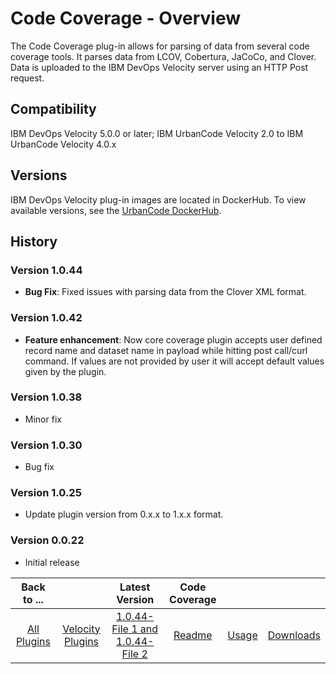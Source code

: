 
# Code Coverage - Overview


The Code Coverage plug-in allows for parsing of data from several code coverage tools. It parses
data from LCOV, Cobertura, JaCoCo, and Clover. Data is uploaded to the IBM DevOps Velocity server using an HTTP Post
request.

## Compatibility

IBM DevOps Velocity 5.0.0 or later; IBM UrbanCode Velocity 2.0 to IBM UrbanCode Velocity 4.0.x


## Versions

IBM DevOps Velocity plug-in images are located in DockerHub. To view available versions, see the [UrbanCode DockerHub](https://hub.docker.com/r/urbancode/ucv-ext-coverage-core/tags).

## History

### Version 1.0.44

* **Bug Fix**: Fixed issues with parsing data from the Clover XML format.

### Version 1.0.42

* **Feature enhancement**: Now core coverage plugin accepts user defined record name and dataset name in payload while hitting post call/curl command. If values are not provided by user it will accept default values given by the plugin.

### Version 1.0.38

* Minor fix

### Version 1.0.30

* Bug fix

### Version 1.0.25

* Update plugin version from 0.x.x to 1.x.x format.

### Version 0.0.22

* Initial release

|Back to ...||Latest Version|Code Coverage |||
| :---: | :---: | :---: | :---: | :---: | :---: |
|[All Plugins](../../index.md)|[Velocity Plugins](../README.md)|[1.0.44-File 1 ](https://raw.githubusercontent.com/UrbanCode/IBM-UCV-PLUGINS/main/files/ucv-ext-coverage-core/ucv-ext-coverage-core%3A1.0.44.tar.7z.001)[and 1.0.44-File 2](https://raw.githubusercontent.com/UrbanCode/IBM-UCV-PLUGINS/main/files/ucv-ext-coverage-core/ucv-ext-coverage-core%3A1.0.44.tar.7z.002)|[Readme](README.md)|[Usage](usage.md)|[Downloads](downloads.md)|
